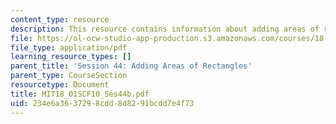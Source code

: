 ```yaml
---
content_type: resource
description: This resource contains information about adding areas of rectangles.
file: https://ol-ocw-studio-app-production.s3.amazonaws.com/courses/18-01sc-single-variable-calculus-fall-2010/234e6a3637298cdd8d8291bcdd7e4f73_MIT18_01SCF10_Ses44b.pdf
file_type: application/pdf
learning_resource_types: []
parent_title: 'Session 44: Adding Areas of Rectangles'
parent_type: CourseSection
resourcetype: Document
title: MIT18_01SCF10_Ses44b.pdf
uid: 234e6a36-3729-8cdd-8d82-91bcdd7e4f73
---
```

